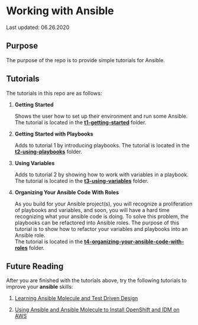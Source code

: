 # Working with Ansible

Last updated: 06.26.2020

## Purpose

The purpose of the repo is to provide simple tutorials for Ansible.

## Tutorials

The tutorials in this repo are as follows:

1. **Getting Started**

    Shows the user how to set up their environment
    and run some Ansible.  The tutorial is located in the
    [**t1-getting-started**](./t1-getting-started) folder.

2. **Getting Started with Playbooks**

    Adds to tutorial 1 by introducing playbooks.
    The tutorial is located in the
    [**t2-using-playbooks**](./t2-using-playbooks) folder.

3. **Using Variables**

    Adds to tutorial 2 by showing how to work with variables in a playbook.
    The tutorial is located in the
    [**t3-using-variables**](./t3-using-variables) folder.

1. **Organizing Your Ansible Code With Roles**

    As you build for your Ansible project(s), you will recognize a proliferation
    of playbooks and variables, and soon, you will have a hard time recognizing 
    what your ansible code is doing.  To solve this problem, the playbooks
    can be refactored into Ansible roles.  The purpose of this tutorial is to
    show how to refactor your variables and playbooks into an Ansible role.    
    The tutorial is located in the
    [**t4-organizing-your-ansible-code-with-roles**](./t4-organizing-your-ansible-code-with-roles )
    folder.

## Future Reading

After you are finished with the tutorials above, try the following tutorials 
to improve your **ansible** skills:

1.  [Learning Ansible Molecule and Test Driven Design](https://github.com/bretmullinix/ansible-molecule-for-beginners)

1.  [Using Ansible and Ansible Molecule to Install OpenShift and IDM on AWS](https://github.com/bretmullinix/openshift-idm-cluster-on-aws)